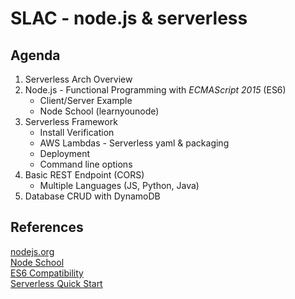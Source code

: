 # SLAC - node.js & serverless

## Agenda  
1. Serverless Arch Overview  
2. Node.js - Functional Programming with _ECMAScript  2015_ (ES6) 
   * Client/Server Example 
   * Node School (learnyounode)
3. Serverless Framework
   * Install Verification 
   * AWS Lambdas - Serverless yaml & packaging
   * Deployment 
   * Command line options
4. Basic REST Endpoint (CORS) 
   * Multiple Languages (JS, Python, Java)
5. Database CRUD with DynamoDB

## References 
  [nodejs.org](https://nodejs.org)  
  [Node School](https://nodeschool.io/)  
  [ES6 Compatibility](http://kangax.github.io/compat-table/es6/)  
  [Serverless Quick Start](https://github.com/serverless/serverless#quick-start)  
